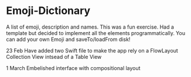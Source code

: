 # Emoji-Dictionary

A list of emoji, description and names.
This was a fun exercise. Had a template but decided to implement all the elements programmatically.
You can add your own Emoji and saveTo/loadFrom disk!

23 Feb Have added two Swift file to make the app rely on a FlowLayout Collection View intsead of a Table View

1 March Embelished interface with compositional layout
